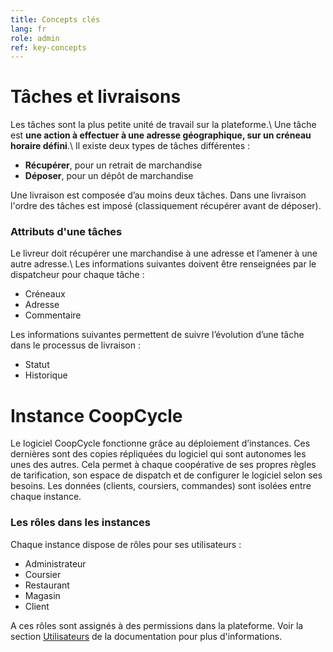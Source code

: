 ```yaml
---
title: Concepts clés
lang: fr
role: admin
ref: key-concepts
---
```


# Tâches et livraisons

Les tâches sont la plus petite unité de travail sur la plateforme.\\
Une tâche est **une action à effectuer à une adresse géographique, sur un créneau horaire défini**.\\
Il existe deux types de tâches différentes :
- **Récupérer**, pour un retrait de marchandise
- **Déposer**, pour un dépôt de marchandise

Une livraison est composée d’au moins deux tâches. Dans une livraison l'ordre des tâches est imposé (classiquement récupérer avant de déposer).

### Attributs d'une tâches

Le livreur doit récupérer une marchandise à une adresse et l’amener à une autre adresse.\\
Les informations suivantes doivent être renseignées par le dispatcheur pour chaque tâche :
- Créneaux
- Adresse
- Commentaire

Les informations suivantes permettent de suivre l’évolution d’une tâche dans le processus de livraison :
- Statut
- Historique

# Instance CoopCycle

Le logiciel CoopCycle fonctionne grâce au déploiement d’instances. Ces dernières sont des copies répliquées du logiciel qui sont autonomes les unes des autres. Cela permet à chaque coopérative de ses propres règles de tarification, son espace de dispatch et de configurer le logiciel selon ses besoins. Les données (clients, coursiers, commandes) sont isolées entre chaque instance.

### Les rôles dans les instances

Chaque instance dispose de rôles pour ses utilisateurs :
- Administrateur
- Coursier
- Restaurant
- Magasin
- Client

A ces rôles sont assignés à des permissions dans la plateforme. Voir la section [Utilisateurs](/fr/administrateur/utilisateurs.html) de la documentation pour plus d'informations.

